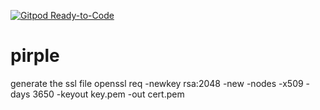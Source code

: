 [![Gitpod Ready-to-Code](https://img.shields.io/badge/Gitpod-Ready--to--Code-blue?logo=gitpod)](https://gitpod.io/#https://github.com/Phreno/pirple)  

# pirple

generate the ssl file
openssl req -newkey rsa:2048 -new -nodes -x509 -days 3650 -keyout key.pem -out cert.pem
